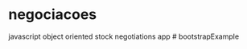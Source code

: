 # negociacoes
javascript object oriented stock negotiations app
#   b o o t s t r a p E x a m p l e  
 